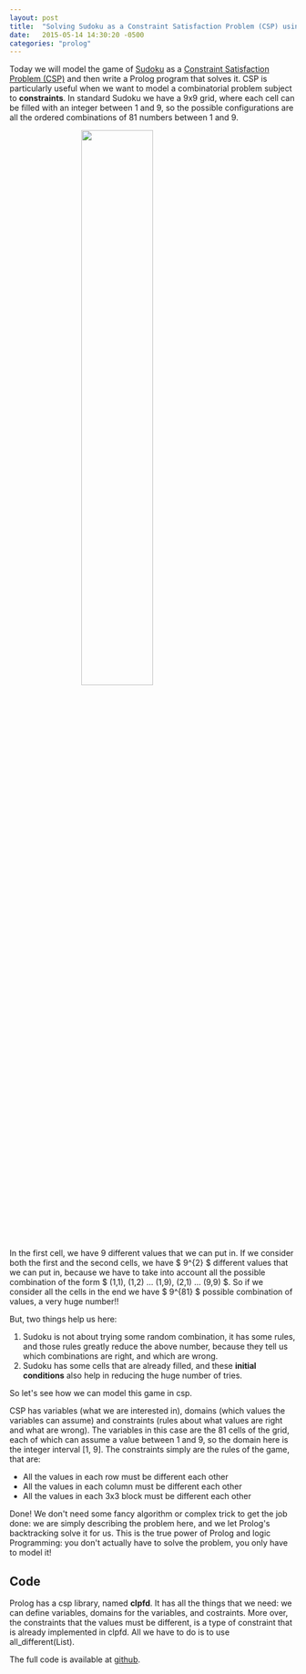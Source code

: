 ```yaml
---
layout: post
title:  "Solving Sudoku as a Constraint Satisfaction Problem (CSP) using Prolog"
date:   2015-05-14 14:30:20 -0500
categories: "prolog"
---
```

Today we will model the game of [Sudoku][sudoku] as a [Constraint Satisfaction Problem (CSP)][csp] and then write a Prolog program that solves it.
CSP is particularly useful when we want to model a combinatorial problem subject to **constraints**. In standard Sudoku we have a 9x9 grid, where each cell can be filled with an integer between 1 and 9, so the possible configurations are all the ordered combinations of 81 numbers between 1 and 9.

<img src="../../img/sudoku.png" width="50%" style="display: block;margin: 0 auto;clear right;">

In the first cell, we have 9 different values that we can put in.
If we consider both the first and the second cells, we have $ 9^{2} $ different values that we can put in, because we have to take into account all the possible combination of
the form $ (1,1), (1,2) ... (1,9), (2,1) ... (9,9) $. So if we consider all the cells in the end we have $ 9^{81} $ possible combination of values, a very huge number!!

But, two things help us here:

1. Sudoku is not about trying some random combination, it has some rules, and those rules greatly reduce the above number, because they tell us which combinations are right, and which are wrong.
2. Sudoku has some cells that are already filled, and these **initial conditions** also help in reducing the huge number of tries.

So let's see how we can model this game in csp.

CSP has variables (what we are interested in), domains (which values the variables can assume) and constraints (rules about what values are right and what are wrong).
The variables in this case are the 81 cells of the grid, each of which can assume a value between 1 and 9, so the domain here is the integer interval [1, 9].
The constraints simply are the rules of the game, that are:

* All the values in each row must be different each other
* All the values in each column must be different each other
* All the values in each 3x3 block must be different each other

Done! We don't need some fancy algorithm or complex trick to get the job done: we are simply describing the problem here, and we let Prolog's backtracking solve it for us. This is the true power of Prolog and logic
Programming: you don't actually have to solve the problem, you only have to model it!

## Code
Prolog has a csp library, named <strong>clpfd</strong>. It has all the things that we need: we can define variables, domains for the variables, and costraints. More over, the constraints that the values must be different, is a type of constraint that is already implemented in clpfd. All we have to do is to use all_different(List).

The full code is available at [github][ghub].

[sudoku]: http://en.wikipedia.org/wiki/Sudoku
[csp]: http://en.wikipedia.org/wiki/Constraint_satisfaction_problem
[ghub]: http://github.com/blackecho/prolog-programs
